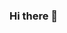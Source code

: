 ### Hi there 👋

<!--
**Alexis1476/Alexis1476** is a ✨ _special_ ✨ repository because its `README.md` (this file) appears on your GitHub profile.

<img src="https://user-images.githubusercontent.com/86573684/170055165-911d1eee-4a3a-4c79-87d5-5d53d013ac04.svg"/>

Here are some ideas to get you started:

- 🔭 I’m currently working on ...
- 🌱 I’m currently learning ...
- 👯 I’m looking to collaborate on ...
- 🤔 I’m looking for help with ...
- 💬 Ask me about ...
- 📫 How to reach me: ...
- 😄 Pronouns: ...
- ⚡ Fun fact: ...
-->
